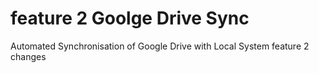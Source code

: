 # feature 2 Goolge Drive Sync
Automated Synchronisation of Google Drive with Local System
feature 2 changes

